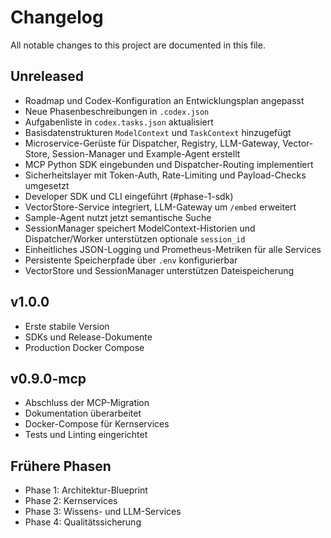 # Changelog

All notable changes to this project are documented in this file.

## Unreleased
- Roadmap und Codex-Konfiguration an Entwicklungsplan angepasst
- Neue Phasenbeschreibungen in `.codex.json`
- Aufgabenliste in `codex.tasks.json` aktualisiert
- Basisdatenstrukturen `ModelContext` und `TaskContext` hinzugefügt
- Microservice-Gerüste für Dispatcher, Registry, LLM-Gateway, Vector-Store,
  Session-Manager und Example-Agent erstellt
- MCP Python SDK eingebunden und Dispatcher-Routing implementiert
- Sicherheitslayer mit Token-Auth, Rate-Limiting und Payload-Checks umgesetzt
- Developer SDK und CLI eingeführt (#phase-1-sdk)
- VectorStore-Service integriert, LLM-Gateway um `/embed` erweitert
- Sample-Agent nutzt jetzt semantische Suche
- SessionManager speichert ModelContext-Historien und Dispatcher/Worker
  unterstützen optionale `session_id`
- Einheitliches JSON-Logging und Prometheus-Metriken für alle Services
- Persistente Speicherpfade über `.env` konfigurierbar
- VectorStore und SessionManager unterstützen Dateispeicherung

## v1.0.0
- Erste stabile Version
- SDKs und Release-Dokumente
- Production Docker Compose

## v0.9.0-mcp
- Abschluss der MCP-Migration
- Dokumentation überarbeitet
- Docker-Compose für Kernservices
- Tests und Linting eingerichtet

## Frühere Phasen
- Phase 1: Architektur-Blueprint
- Phase 2: Kernservices
- Phase 3: Wissens- und LLM-Services
- Phase 4: Qualitätssicherung
